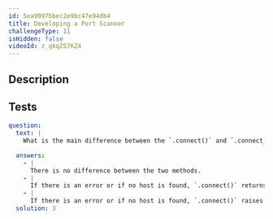 ```yaml
---
id: 5ea9997bbec2e9bc47e94db4
title: Developing a Port Scanner
challengeType: 11
isHidden: false
videoId: z_qkqZS7KZ4
---
```


## Description

<section id='description'>
</section>

## Tests

<section id='tests'>

```yml
question:
  text: |
    What is the main difference between the `.connect()` and `.connect_ex()` methods?

  answers:
    - |
      There is no difference between the two methods.
    - |
      If there is an error or if no host is found, `.connect()` returns an error code while `.connect_ex()` raises an exception.
    - |
      If there is an error or if no host is found, `.connect()` raises an exception while `.connect_ex()` returns an error code.
  solution: 3
```

</section>
